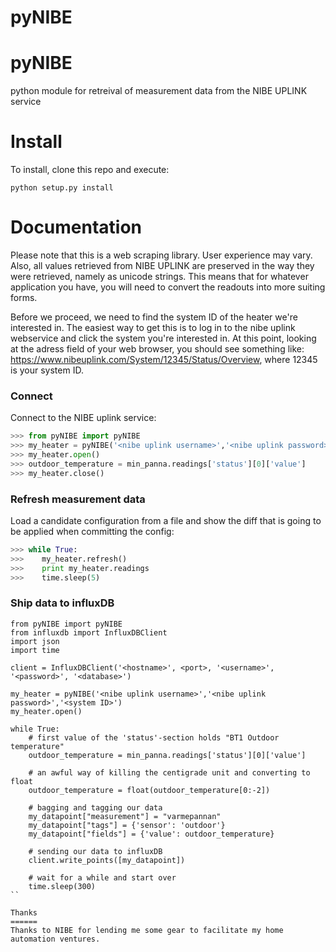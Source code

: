 # pyNIBE


pyNIBE
=====

python module for retreival of measurement data from the NIBE UPLINK service

Install
=======

To install, clone this repo and execute:

```
python setup.py install
```

Documentation
=============
Please note that this is a web scraping library. User experience may vary. 
Also, all values retrieved from NIBE UPLINK are preserved in the way they were retrieved, namely as unicode strings. This means that for whatever application you have, you will need to convert the readouts into more suiting forms.

Before we proceed, we need to find the system ID of the heater we're interested in. The easiest way to get this is to log in to the nibe uplink webservice and click the system you're interested in. At this point, looking at the adress field of your web browser, you should see something like: https://www.nibeuplink.com/System/12345/Status/Overview, where 12345 is your system ID.

### Connect

Connect to the NIBE uplink service:
```python
>>> from pyNIBE import pyNIBE
>>> my_heater = pyNIBE('<nibe uplink username>','<nibe uplink password>','<system ID>')
>>> my_heater.open()
>>> outdoor_temperature = min_panna.readings['status'][0]['value']
>>> my_heater.close()
```

### Refresh measurement data
Load a candidate configuration from a file and show the diff that is going to 
be applied when committing the config:
```python
>>> while True:
>>>    my_heater.refresh()
>>>    print my_heater.readings
>>>    time.sleep(5)
```

### Ship data to influxDB
```
from pyNIBE import pyNIBE
from influxdb import InfluxDBClient
import json
import time

client = InfluxDBClient('<hostname>', <port>, '<username>', '<password>', '<database>')

my_heater = pyNIBE('<nibe uplink username>','<nibe uplink password>','<system ID>')
my_heater.open()

while True:
	# first value of the 'status'-section holds "BT1 Outdoor temperature"
	outdoor_temperature = min_panna.readings['status'][0]['value']

	# an awful way of killing the centigrade unit and converting to float
	outdoor_temperature = float(outdoor_temperature[0:-2])

	# bagging and tagging our data
	my_datapoint["measurement"] = "varmepannan"
	my_datapoint["tags"] = {'sensor': 'outdoor'}
	my_datapoint["fields"] = {'value': outdoor_temperature}

	# sending our data to influxDB
	client.write_points([my_datapoint])

	# wait for a while and start over
	time.sleep(300)
``

Thanks
======
Thanks to NIBE for lending me some gear to facilitate my home automation ventures.

